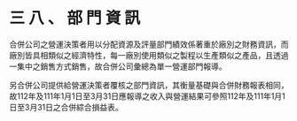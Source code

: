 # 三 八 、 部 門 資 訊

合併公司之營運決策者用以分配資源及評量部門績效係著重於廠別之財務資訊，而廠別皆具相類似之經濟特性，每一廠別使用類似之製程以生產類似之產品，且透過一集中之銷售方式銷售，故合併公司彙總為單一營運部門報導。

另合併公司提供給營運決策者覆核之部門資訊，其衡量基礎與合併財務報表相同，故112年及111年1月1日至3月31日應報導之收入與營運結果可參照112年及111年1月1日至3月31日之合併綜合損益表。